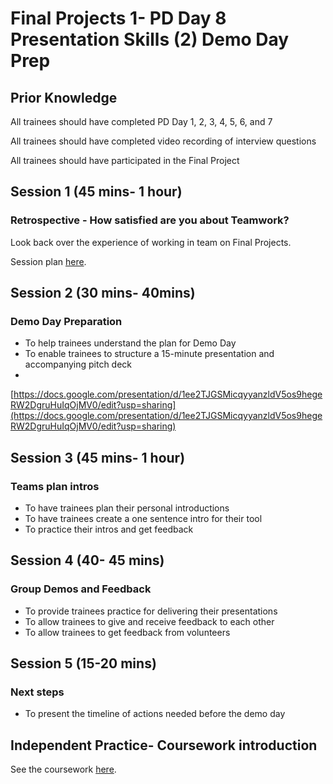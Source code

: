 # Final Projects 1- PD Day 8 Presentation Skills \(2\) Demo Day Prep

## Prior Knowledge  

All trainees should have completed PD Day 1, 2, 3, 4, 5, 6, and 7

All trainees should have completed video recording of interview questions

All trainees should have participated in the Final Project

## Session 1 \(45 mins- 1 hour\)

### Retrospective - How satisfied are you about Teamwork? 

Look back over the experience of working in team on Final Projects. 

Session plan [here](https://personaldevelopment.codeyourfuture.io/sessions/final-projects-1-pd-day-7/retro-how-satisfied-are-we-about-teamwork). 

## Session 2 \(30 mins- 40mins\)

### Demo Day Preparation

* To help trainees understand the plan for Demo Day
* To enable trainees to structure a 15-minute presentation and accompanying pitch deck
* 
[https://docs.google.com/presentation/d/1ee2TJGSMicqyyanzldV5os9hegeRW2DgruHuIqOjMV0/edit?usp=sharing](https://docs.google.com/presentation/d/1ee2TJGSMicqyyanzldV5os9hegeRW2DgruHuIqOjMV0/edit?usp=sharing)

## Session 3 \(45 mins- 1 hour\)

### Teams plan intros 

* To have trainees plan their personal introductions
* To have trainees create a one sentence intro for their tool
* To practice their intros and get feedback

## Session 4 \(40- 45 mins\)

### Group Demos and Feedback

* To provide trainees practice for delivering their presentations
* To allow trainees to give and receive feedback to each other 
* To allow trainees to get feedback from volunteers

## Session 5 \(15-20 mins\)

### Next steps

* To present the timeline of actions needed before the demo day

## Independent Practice- Coursework introduction ‌ <a id="independent-practice-coursework-introduction"></a>

See the coursework [here](https://personaldevelopment.codeyourfuture.io/sessions/js2-pd-day-4/coursework).



